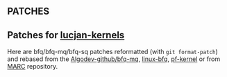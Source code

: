 ## PATCHES

## Patches for [lucjan-kernels](https://gitlab.com/sirlucjan/lucjan-kernels/)

Here are bfq/bfq-mq/bfq-sq patches reformatted (with `git format-patch`) and rebased from the [Algodev-github/bfq-mq](https://github.com/Algodev-github/bfq-mq/), [linux-bfq](https://github.com/linusw/linux-bfq), [pf-kernel](https://github.com/pfactum/pf-kernel) or from [MARC](https://marc.info/?l=linux-block&r=1&w=1) repository.


